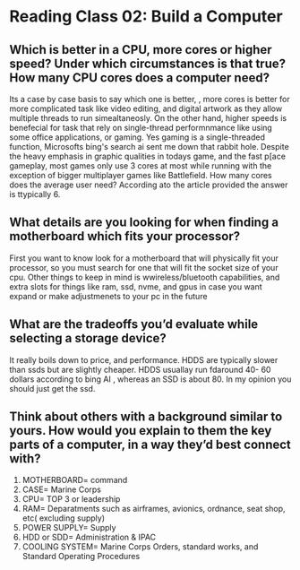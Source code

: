 # Reading Class 02: Build a Computer
## Which is better in a CPU, more cores or higher speed? Under which circumstances is that true? How many CPU cores does a computer need?
Its a case by case basis to say which one is better, , more cores is better for more complicated task like video editing, and digital artwork as they allow multiple threads to run simealtaneosly. On the other hand, higher speeds is benefecial for task that rely on single-thread performnmance like using some office applications, or gaming. Yes gaming is a single-threaded function, Microsofts bing's search ai sent me down that rabbit hole. Despite the heavy emphasis in graphic qualities in todays game, and the fast p[ace gameplay, most games only use 3 cores at most while running with the exception of bigger multiplayer games like Battlefield. How many cores does the average user need? According ato the article provided the answer is ttypically 6. 
## What details are you looking for when finding a motherboard which fits your processor?
First you want to know look for a motherboard that will physically fit your processor, so you must search for one that will fit the socket size of your cpu. Other things to keep in mind is wwireless/bluetooth capabilities, and extra slots for things like ram, ssd, nvme, and gpus in case you want expand or make adjustmenets to your pc in the future

## What are the tradeoffs you’d evaluate while selecting a storage device?
It really boils down to price, and performance. HDDS are typically slower than ssds but are slightly cheaper. HDDS usuallay run fdaround 40- 60 dollars according to bing AI , whereas an SSD is about 80. In my opinion you should just get the ssd. 
## Think about others with a background similar to yours. How would you explain to them the key parts of a computer, in a way they’d best connect with?
1. MOTHERBOARD= command
2. CASE= Marine Corps
3. CPU= TOP 3 or leadership
4. RAM= Deparatments such as airframes, avionics, ordnance, seat shop, etc( excluding supply)
5. POWER SUPPLY= Supply
6. HDD or SDD= Administration & IPAC
7. COOLING SYSTEM= Marine Corps Orders, standard works, and Standard Operating Procedures

